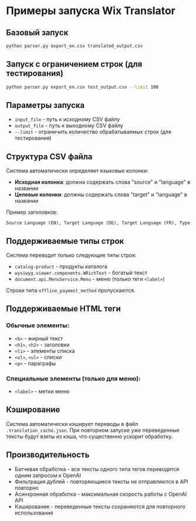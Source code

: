 # Примеры запуска Wix Translator

## Базовый запуск

```bash
python parser.py export_en.csv translated_output.csv
```

## Запуск с ограничением строк (для тестирования)

```bash
python parser.py export_en.csv test_output.csv --limit 100
```

## Параметры запуска

- `input_file` - путь к исходному CSV файлу
- `output_file` - путь к выходному CSV файлу  
- `--limit` - ограничить количество обрабатываемых строк (для тестирования)

## Структура CSV файла

Система автоматически определяет языковые колонки:

- **Исходная колонка**: должна содержать слова "source" и "language" в названии
- **Целевые колонки**: должны содержать слова "target" и "language" в названии

Пример заголовков:
```
Source Language (EN), Target Language (DE), Target Language (FR), Type
```

## Поддерживаемые типы строк

Система переводит только следующие типы строк:

- `catalog-product` - продукты каталога
- `wysiwyg.viewer.components.WRichText` - богатый текст
- `document.api.MenuService.Menu` - меню (только теги `<label>`)

Строки типа `offline_payment_method` пропускаются.

## Поддерживаемые HTML теги

### Обычные элементы:
- `<b>` - жирный текст
- `<h1>`, `<h2>` - заголовки  
- `<li>` - элементы списка
- `<ol>`, `<ul>` - списки
- `<p>` - параграфы

### Специальные элементы (только для меню):
- `<label>` - метки меню

## Кэширование

Система автоматически кэширует переводы в файл `.translation_cache.json`. При повторном запуске уже переведенные тексты будут взяты из кэша, что существенно ускорит обработку.

## Производительность

- Батчевая обработка - все тексты одного типа тегов переводятся одним запросом к OpenAI
- Фильтрация дублей - повторяющиеся тексты не отправляются в API повторно
- Асинхронная обработка - максимальная скорость работы с OpenAI API
- Кэширование - переведенные тексты сохраняются для повторного использования 